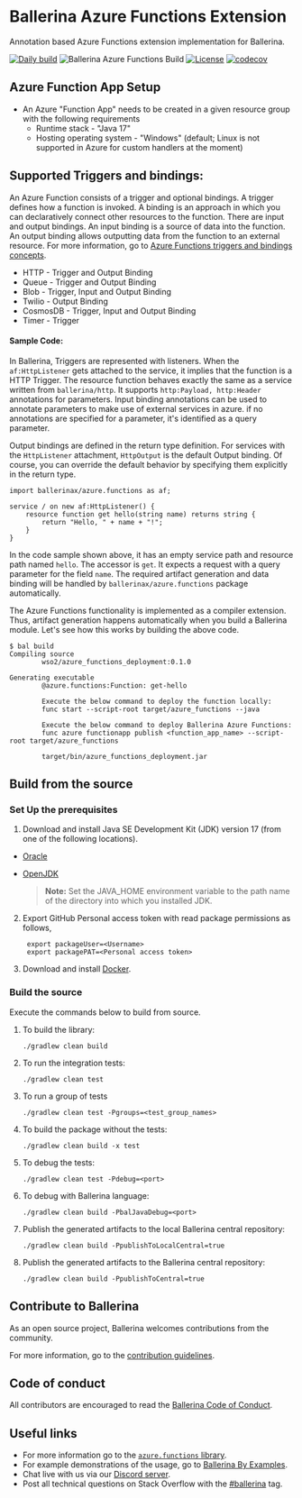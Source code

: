 # Ballerina Azure Functions Extension

Annotation based Azure Functions extension implementation for Ballerina. 

[![Daily build](https://github.com/ballerina-platform/module-ballerinax-azure.functions/workflows/Daily%20build/badge.svg)](https://github.com/ballerina-platform/module-ballerinax-azure.functions/actions?query=workflow%3A%22Daily+build%22)
![Ballerina Azure Functions Build](https://github.com/ballerina-platform/module-ballerinax-azure.functions/workflows/Ballerina%20Azure%20Functions%20Build/badge.svg)
[![License](https://img.shields.io/badge/License-Apache%202.0-blue.svg)](https://opensource.org/licenses/Apache-2.0)
[![codecov](https://codecov.io/gh/ballerina-platform/module-ballerinax-azure.functions/branch/master/graph/badge.svg)](https://codecov.io/gh/ballerina-platform/module-ballerinax-azure.functions)

## Azure Function App Setup

* An Azure "Function App" needs to be created in a given resource group with the following requirements
   - Runtime stack - "Java 17"
   - Hosting operating system - "Windows" (default; Linux is not supported in Azure for custom handlers at the moment)

## Supported Triggers and bindings:

An Azure Function consists of a trigger and optional bindings. A trigger defines how a function is invoked. A binding is
an approach in which you can declaratively connect other resources to the function. There are input and output bindings.
An input binding is a source of data into the function. An output binding allows outputting data from the function to an
external resource. For more information, go
to <a href="https://docs.microsoft.com/en-us/azure/azure-functions/functions-triggers-bindings" target="_blank">Azure
Functions triggers and bindings concepts</a>.

- HTTP - Trigger and Output Binding
- Queue - Trigger and Output Binding
- Blob - Trigger, Input and Output Binding
- Twilio - Output Binding
- CosmosDB - Trigger, Input and Output Binding
- Timer - Trigger

#### Sample Code:

In Ballerina, Triggers are represented with listeners. When the `af:HttpListener` gets attached to the service, it
implies that the function is a HTTP Trigger. The resource function behaves exactly the same as a service written
from `ballerina/http`. It supports `http:Payload, http:Header` annotations for parameters. Input binding annotations can
be used to annotate parameters to make use of external services in azure. if no annotations are specified for a
parameter, it's identified as a query parameter.

Output bindings are defined in the return type definition. For services with the `HttpListener` attachment, `HttpOutput`
is the default Output binding. Of course, you can override the default behavior by specifying them explicitly in the
return type.

```ballerina
import ballerinax/azure.functions as af;

service / on new af:HttpListener() {
    resource function get hello(string name) returns string {
        return "Hello, " + name + "!";
    }
}
```

In the code sample shown above, it has an empty service path and resource path named `hello`. The accessor is `get`. It
expects a request with a query parameter for the field `name`. The required artifact generation and data binding will be
handled by `ballerinax/azure.functions` package automatically.

The Azure Functions functionality is implemented as a compiler extension. Thus, artifact generation happens automatically when you build a Ballerina module. Let's see how this works by building the above code.

```
$ bal build
Compiling source
        wso2/azure_functions_deployment:0.1.0

Generating executable
        @azure.functions:Function: get-hello

        Execute the below command to deploy the function locally:
        func start --script-root target/azure_functions --java

        Execute the below command to deploy Ballerina Azure Functions:
        func azure functionapp publish <function_app_name> --script-root target/azure_functions 

        target/bin/azure_functions_deployment.jar
```
## Build from the source

### Set Up the prerequisites

1. Download and install Java SE Development Kit (JDK) version 17 (from one of the following locations).

  * [Oracle](https://www.oracle.com/java/technologies/downloads/)

  * [OpenJDK](https://adoptium.net/)

    > **Note:** Set the JAVA_HOME environment variable to the path name of the directory into which you installed JDK.

2. Export GitHub Personal access token with read package permissions as follows,

        export packageUser=<Username>
        export packagePAT=<Personal access token>

3. Download and install [Docker](https://www.docker.com/).

### Build the source

Execute the commands below to build from source.

1. To build the library:
    ```
    ./gradlew clean build
    ```

2. To run the integration tests:
    ```
    ./gradlew clean test
    ```

3. To run a group of tests
    ```
    ./gradlew clean test -Pgroups=<test_group_names>
    ```

4. To build the package without the tests:
    ```
    ./gradlew clean build -x test
    ```

5. To debug the tests:
    ```
    ./gradlew clean test -Pdebug=<port>
    ```

6. To debug with Ballerina language:
    ```
    ./gradlew clean build -PbalJavaDebug=<port>
    ```

7. Publish the generated artifacts to the local Ballerina central repository:
    ```
    ./gradlew clean build -PpublishToLocalCentral=true
    ```

8. Publish the generated artifacts to the Ballerina central repository:
    ```
    ./gradlew clean build -PpublishToCentral=true
    ```

## Contribute to Ballerina

As an open source project, Ballerina welcomes contributions from the community.

For more information, go to the [contribution guidelines](https://github.com/ballerina-platform/ballerina-lang/blob/master/CONTRIBUTING.md).

## Code of conduct

All contributors are encouraged to read the [Ballerina Code of Conduct](https://ballerina.io/code-of-conduct).

## Useful links

* For more information go to the [`azure.functions` library](https://lib.ballerina.io/ballerinax/azure.functions/latest).
* For example demonstrations of the usage, go to [Ballerina By Examples](https://ballerina.io/learn/by-example/).
* Chat live with us via our [Discord server](https://discord.gg/ballerinalang).
* Post all technical questions on Stack Overflow with the [#ballerina](https://stackoverflow.com/questions/tagged/ballerina) tag.
